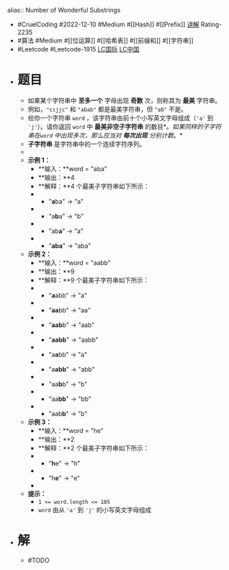 alias:: Number of Wonderful Substrings
- #CruelCoding #2022-12-10 #Medium #[[Hash]] #[[Prefix]] [讲解](https://youtu.be/QiiK-his0IQ) Rating-2235
- #算法 #Medium #[[位运算]] #[[哈希表]] #[[前缀和]] #[[字符串]]
- #Leetcode #Leetcode-1915 [LC国际](https://leetcode.com/problems/number-of-wonderful-substrings/) [LC中国](https://leetcode.cn/problems/number-of-wonderful-substrings/)
- # 题目
	- 如果某个字符串中 **至多一个** 字母出现 **奇数** 次，则称其为 **最美** 字符串。
	- 例如，`"ccjjc"` 和 `"abab"` 都是最美字符串，但 `"ab"` 不是。
	- 给你一个字符串 `word` ，该字符串由前十个小写英文字母组成（`'a'` 到 `'j'`）。请你返回 `word` 中 **最美非空子字符串** 的数目*。*如果同样的子字符串在`word` 中出现多次，那么应当对 **每次出现** 分别计数*。*
	- **子字符串** 是字符串中的一个连续字符序列。
	-
	- **示例 1：**
		- **输入：**word = "aba"
		- **输出：**4
		- **解释：**4 个最美子字符串如下所示：
		- - "**a**ba" -> "a"
		- - "a**b**a" -> "b"
		- - "ab**a**" -> "a"
		- - "**aba**" -> "aba"
	- **示例 2：**
		- **输入：**word = "aabb"
		- **输出：**9
		- **解释：**9 个最美子字符串如下所示：
		- - "**a**abb" -> "a"
		- - "**aa**bb" -> "aa"
		- - "**aab**b" -> "aab"
		- - "**aabb**" -> "aabb"
		- - "a**a**bb" -> "a"
		- - "a**abb**" -> "abb"
		- - "aa**b**b" -> "b"
		- - "aa**bb**" -> "bb"
		- - "aab**b**" -> "b"
	- **示例 3：**
		- **输入：**word = "he"
		- **输出：**2
		- **解释：**2 个最美子字符串如下所示：
		- - "**h**e" -> "h"
		- - "h**e**" -> "e"
		-
	- **提示：**
		- `1 <= word.length <= 105`
		- `word` 由从 `'a'` 到 `'j'` 的小写英文字母组成
- # 解
	- #TODO